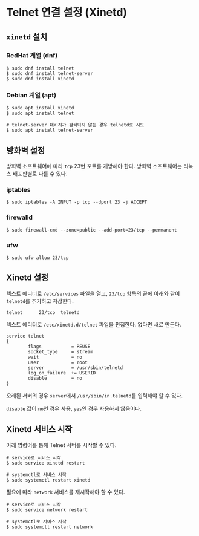 # Telnet 연결 설정 (Xinetd)

## `xinetd` 설치

### RedHat 계열 (dnf)

```shell
$ sudo dnf install telnet
$ sudo dnf install telnet-server
$ sudo dnf install xinetd
```

### Debian 계열 (apt)

```shell
$ sudo apt install xinetd
$ sudo apt install telnet

# telnet-server 패키지가 검색되지 않는 경우 telnetd로 시도
$ sudo apt install telnet-server
```

## 방화벽 설정

방화벽 소프트웨어에 따라 `tcp` 23번 포트를 개방해야 한다. 방화벽 소프트웨어는 리눅스 배포판별로 다를 수 있다.

### iptables

```shell
$ sudo iptables -A INPUT -p tcp --dport 23 -j ACCEPT
```

### firewalld

```shell
$ sudo firewall-cmd --zone=public --add-port=23/tcp --permanent
```

### ufw

```shell
$ sudo ufw allow 23/tcp
```

## Xinetd 설정

텍스트 에디터로 `/etc/services` 파일을 열고, `23/tcp` 항목의 끝에 아래와 같이 `telnetd`를 추가하고 저장한다.

```text
telnet      23/tcp  telnetd
```

텍스트 에디터로 `/etc/xinetd.d/telnet` 파일을 편집한다. 없다면 새로 만든다.

```shell
service telnet
{
        flags           = REUSE
        socket_type     = stream
        wait            = no
        user            = root
        server          = /usr/sbin/telnetd
        log_on_failure  += USERID
        disable         = no
}
```

오래된 서버의 경우 `server`에서 `/usr/sbin/in.telnetd`를 입력해야 할 수 있다.

`disable` 값이 `no`인 경우 사용, `yes`인 경우 사용하지 않음이다.

## Xinetd 서비스 시작

아래 명령어를 통해 Telnet 서버를 시작할 수 있다.

```shell
# service로 서비스 시작
$ sudo service xinetd restart

# systemctl로 서비스 시작
$ sudo systemctl restart xinetd
```

필요에 따라 `network` 서비스를 재시작해야 할 수 있다.

```shell
# service로 서비스 시작
$ sudo service network restart

# systemctl로 서비스 시작
$ sudo systemctl restart network
```
